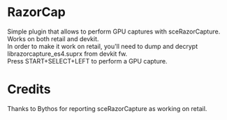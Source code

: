 # RazorCap
Simple plugin that allows to perform GPU captures with sceRazorCapture. Works on both retail and devkit.<br>
In order to make it work on retail, you'll need to dump and decrypt librazorcapture_es4.suprx from devkit fw.<br>
Press START+SELECT+LEFT to perform a GPU capture.

# Credits
Thanks to Bythos for reporting sceRazorCapture as working on retail.